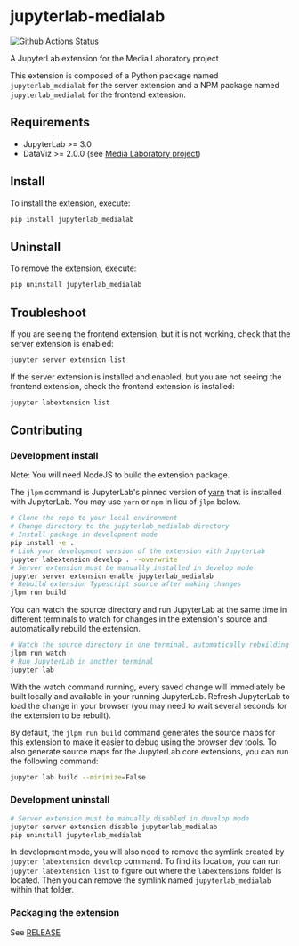 # jupyterlab-medialab

[![Github Actions Status](https://github.com/News-Teller/jupyterlab-medialab/workflows/Build/badge.svg)](https://github.com/News-Teller/jupyterlab-medialab/actions/workflows/build.yml)

A JupyterLab extension for the Media Laboratory project

This extension is composed of a Python package named `jupyterlab_medialab`
for the server extension and a NPM package named `jupyterlab_medialab`
for the frontend extension.

## Requirements

- JupyterLab >= 3.0
- DataViz >= 2.0.0 (see [Media Laboratory project](https://github.com/News-Teller/media-laboratory))

## Install

To install the extension, execute:

```bash
pip install jupyterlab_medialab
```

## Uninstall

To remove the extension, execute:

```bash
pip uninstall jupyterlab_medialab
```

## Troubleshoot

If you are seeing the frontend extension, but it is not working, check
that the server extension is enabled:

```bash
jupyter server extension list
```

If the server extension is installed and enabled, but you are not seeing
the frontend extension, check the frontend extension is installed:

```bash
jupyter labextension list
```

## Contributing

### Development install

Note: You will need NodeJS to build the extension package.

The `jlpm` command is JupyterLab's pinned version of
[yarn](https://yarnpkg.com/) that is installed with JupyterLab. You may use
`yarn` or `npm` in lieu of `jlpm` below.

```bash
# Clone the repo to your local environment
# Change directory to the jupyterlab_medialab directory
# Install package in development mode
pip install -e .
# Link your development version of the extension with JupyterLab
jupyter labextension develop . --overwrite
# Server extension must be manually installed in develop mode
jupyter server extension enable jupyterlab_medialab
# Rebuild extension Typescript source after making changes
jlpm run build
```

You can watch the source directory and run JupyterLab at the same time in different terminals to watch for changes in the extension's source and automatically rebuild the extension.

```bash
# Watch the source directory in one terminal, automatically rebuilding when needed
jlpm run watch
# Run JupyterLab in another terminal
jupyter lab
```

With the watch command running, every saved change will immediately be built locally and available in your running JupyterLab. Refresh JupyterLab to load the change in your browser (you may need to wait several seconds for the extension to be rebuilt).

By default, the `jlpm run build` command generates the source maps for this extension to make it easier to debug using the browser dev tools. To also generate source maps for the JupyterLab core extensions, you can run the following command:

```bash
jupyter lab build --minimize=False
```

### Development uninstall

```bash
# Server extension must be manually disabled in develop mode
jupyter server extension disable jupyterlab_medialab
pip uninstall jupyterlab_medialab
```

In development mode, you will also need to remove the symlink created by `jupyter labextension develop`
command. To find its location, you can run `jupyter labextension list` to figure out where the `labextensions`
folder is located. Then you can remove the symlink named `jupyterlab_medialab` within that folder.

### Packaging the extension

See [RELEASE](RELEASE.md)
